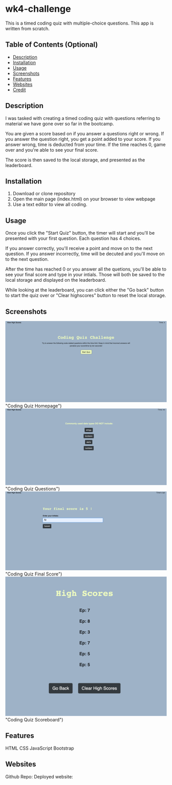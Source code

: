 # wk4-challenge
This is a timed coding quiz with multiple-choice questions. This app is written from scratch.

## Table of Contents (Optional)

- [Description](#description)
- [Installation](#installation)
- [Usage](#usage)
- [Screenshots](#screenshots) 
- [Features](#features)
- [Websites](#websites)
- [Credit](#credit)

## Description
I was tasked with creating a timed coding quiz with questions referring to material we have gone over so far in the bootcamp.

You are given a score based on if you answer a questions right or wrong. If you answer the question right, you get a point added to your score. If you answer wrong, time is deducted from your time. If the time reaches 0, game over and you're able to see your final score. 

The score is then saved to the local storage, and presented as the leaderboard.

## Installation
1. Download or clone repository
2. Open the main page (index.html) on your browser to view webpage
3. Use a text editor to view all coding.
   

## Usage
Once you click the "Start Quiz" button, the timer will start and you'll be presented with your first question. Each question has 4 choices. 

If you answer correctly, you'll receive a point and move on to the next question.
If you answer incorrectly, time will be decuted and you'll move on to the next question.

After the time has reached 0 or you answer all the quetions, you'll be able to see your final score and type in your intials.
Those will both be saved to the local storage and displayed on the leaderboard.

While looking at the leaderboard, you can click either the "Go back" button to start the quiz over or "Clear highscores" button to reset the local storage.


## Screenshots
![Screenshots](/assets/images/CodingQuizHome.png) "Coding Quiz Homepage")
![Screenshots](/assets/images/CodingQuizQuestions.png) "Coding Quiz Questions")
![Screenshots](/assets/images/CodingQuizScore.png) "Coding Quiz Final Score")
![Screenshots](/assets/images/CodingQuizScoreboard.png) "Coding Quiz Scoreboard")

## Features
HTML
CSS
JavaScript
Bootstrap


## Websites
Github Repo: 
Deployed website: 
